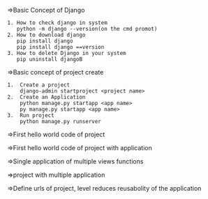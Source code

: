 =>Basic Concept of Django
    
    1. How to check django in system
       python -m django --version(on the cmd promot)
    2. How to download django
       pip install django
       pip install django ==version
    3. How to delete Django in your system
       pip uninstall djangoB
       
       
=>Basic concept of project create

    1.  Create a project
        django-admin startproject <project name>
    2.  Create an Application
        python manage.py startapp <app name>
        py manage.py startapp <app name>
    3.  Run project
        python manage.py runserver
        
        
=>First hello world code of project


=>First hello world code of project with application


=>Single application of multiple views functions


=>project with multiple application


=>Define urls of project, level reduces reusabolity of the application  
